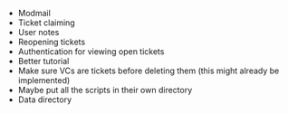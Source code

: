 * Modmail
* Ticket claiming
* User notes
* Reopening tickets
* Authentication for viewing open tickets
* Better tutorial
* Make sure VCs are tickets before deleting them (this might already be implemented)
* Maybe put all the scripts in their own directory
* Data directory

